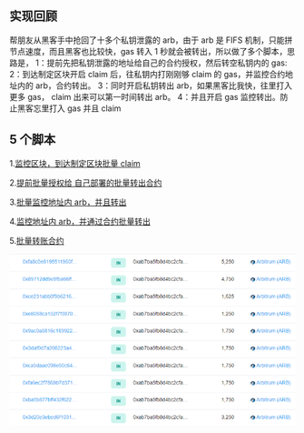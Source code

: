 ## 实现回顾

帮朋友从黑客手中抢回了十多个私钥泄露的 arb，由于 arb 是 FIFS 机制，只能拼节点速度，而且黑客也比较快，gas 转入 1 秒就会被转出，所以做了多个脚本，思路是，
1：提前先把私钥泄露的地址给自己的合约授权，然后转空私钥内的 gas:
2：到达制定区块开启 claim 后，往私钥内打刚刚够 claim 的 gas，并监控合约地址内的 arb，合约转出。
3：同时开启私钥转出 arb，如果黑客比我快，往里打入更多 gas， claim 出来可以第一时间转出 arb。
4：并且开启 gas 监控转出。防止黑客忘里打入 gas 并且 claim

## 5 个脚本

1.[监控区块，到达制定区块批量 claim](src/claim.ts)

2.[提前批量授权给 自己部署的批量转出合约](src/aprrove.ts)

3.[批量监控地址内 arb，并且转出](src/transfer-arb.ts)

4.[监控地址内 arb，并通过合约批量转出](src/transferARB-with-contract.ts)

5.[批量转账合约](contracts/transfer-arb.sol)

![示例图片](https://github.com/HUHAOQIAN/arb-claim/blob/master/images/arb.png)
